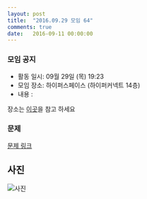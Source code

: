 ```yaml
---
layout: post
title:  "2016.09.29 모임 64"
comments: true
date:   2016-09-11 00:00:00
---
```


### 모임 공지

- 활동 일시: 09월 29일 (목) 19:23
- 모임 장소: 하이퍼스페이스 (하이퍼커넥트 14층)
- 내용 : 

장소는 [이곳](http://career.hpcnt.com/)을 참고 하세요

### 문제

[문제 링크](https://)


## 사진
![사진](https://aaa.bbb.ccc)
